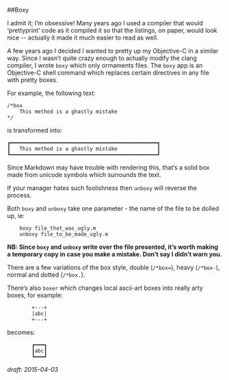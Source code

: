 ##Boxy

I admit it; I’m obsessive!  Many years ago I used a compiler that would ‘prettyprint’ code as it compiled it so that the listings, on paper, would look nice -- actually it made it much easier to read as well.

A few years ago I decided I wanted to pretty up my Objective-C in a similar way.  Since I wasn’t quite crazy enough to actually modify the clang compiler, I wrote `boxy` which only ormaments files. The `boxy` app is an Objective-C shell command which replaces certain directives in any file with pretty boxes.

For example, the following text:

	/*box
		This method is a ghastly mistake
	*/

is transformed into:

	┏━━━━━━━━━━━━━━━━━━━━━━━━━━━━━━━━━━━━━━━━━━━━━━━━┓
	┃	This method is a ghastly mistake             ┃
	┗━━━━━━━━━━━━━━━━━━━━━━━━━━━━━━━━━━━━━━━━━━━━━━━━┛

Since Markdown may have trouble with rendering this, that’s a solid box made from unicode symbols which surrounds the text.

If your manager hates such foolishness then `unboxy` will reverse the process.

Both `boxy` and `unboxy` take one parameter - the name of the file to be dolled up, ie:

		boxy file_that_was_ugly.m
		unboxy file_to_be_made_ugly.m

__NB: Since `boxy` and `unboxy` write over the file presented, it’s worth making a temporary copy in case you make a mistake.  Don’t say I didn’t warn you.__

There are a few variations of the box style, double (`/*box=`), heavy (`/*box-`), normal and dotted (`/*box.`).

There’s also `boxer` which changes local ascii-art boxes into really arty boxes, for example:

    		+---+
    		|abc|
    		+---+

becomes:

			┏━━━┓
    		┃abc┃
    		┗━━━┛
		
	

_draft: 2015-04-03_
